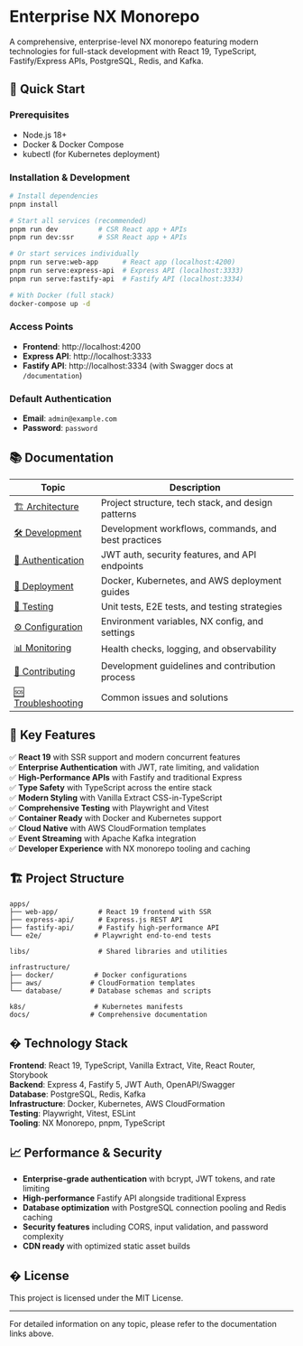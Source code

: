 # Enterprise NX Monorepo

A comprehensive, enterprise-level NX monorepo featuring modern technologies for full-stack development with React 19, TypeScript, Fastify/Express APIs, PostgreSQL, Redis, and Kafka.

## 🚀 Quick Start

### Prerequisites
- Node.js 18+
- Docker & Docker Compose
- kubectl (for Kubernetes deployment)

### Installation & Development

```bash
# Install dependencies
pnpm install

# Start all services (recommended)
pnpm run dev          # CSR React app + APIs
pnpm run dev:ssr      # SSR React app + APIs

# Or start services individually
pnpm run serve:web-app      # React app (localhost:4200)
pnpm run serve:express-api  # Express API (localhost:3333)
pnpm run serve:fastify-api  # Fastify API (localhost:3334)

# With Docker (full stack)
docker-compose up -d
```

### Access Points
- **Frontend**: http://localhost:4200
- **Express API**: http://localhost:3333 
- **Fastify API**: http://localhost:3334 (with Swagger docs at `/documentation`)

### Default Authentication
- **Email**: `admin@example.com`
- **Password**: `password`

## 📚 Documentation

| Topic | Description |
|-------|-------------|
| [🏗️ Architecture](docs/architecture.md) | Project structure, tech stack, and design patterns |
| [🛠️ Development](docs/development.md) | Development workflows, commands, and best practices |
| [🔐 Authentication](docs/authentication.md) | JWT auth, security features, and API endpoints |
| [🐳 Deployment](docs/deployment.md) | Docker, Kubernetes, and AWS deployment guides |
| [🧪 Testing](docs/testing.md) | Unit tests, E2E tests, and testing strategies |
| [⚙️ Configuration](docs/configuration.md) | Environment variables, NX config, and settings |
| [📊 Monitoring](docs/monitoring.md) | Health checks, logging, and observability |
| [🤝 Contributing](docs/contributing.md) | Development guidelines and contribution process |
| [🆘 Troubleshooting](docs/troubleshooting.md) | Common issues and solutions |

## 🔧 Key Features

✅ **React 19** with SSR support and modern concurrent features  
✅ **Enterprise Authentication** with JWT, rate limiting, and validation  
✅ **High-Performance APIs** with Fastify and traditional Express  
✅ **Type Safety** with TypeScript across the entire stack  
✅ **Modern Styling** with Vanilla Extract CSS-in-TypeScript  
✅ **Comprehensive Testing** with Playwright and Vitest  
✅ **Container Ready** with Docker and Kubernetes support  
✅ **Cloud Native** with AWS CloudFormation templates  
✅ **Event Streaming** with Apache Kafka integration  
✅ **Developer Experience** with NX monorepo tooling and caching  

## 🏗️ Project Structure

```
apps/
├── web-app/          # React 19 frontend with SSR
├── express-api/      # Express.js REST API
├── fastify-api/      # Fastify high-performance API
└── e2e/             # Playwright end-to-end tests

libs/                 # Shared libraries and utilities

infrastructure/
├── docker/          # Docker configurations
├── aws/            # CloudFormation templates
└── database/       # Database schemas and scripts

k8s/                 # Kubernetes manifests
docs/               # Comprehensive documentation
```

## � Technology Stack

**Frontend**: React 19, TypeScript, Vanilla Extract, Vite, React Router, Storybook  
**Backend**: Express 4, Fastify 5, JWT Auth, OpenAPI/Swagger  
**Database**: PostgreSQL, Redis, Kafka  
**Infrastructure**: Docker, Kubernetes, AWS CloudFormation  
**Testing**: Playwright, Vitest, ESLint  
**Tooling**: NX Monorepo, pnpm, TypeScript

## 📈 Performance & Security

- **Enterprise-grade authentication** with bcrypt, JWT tokens, and rate limiting
- **High-performance** Fastify API alongside traditional Express
- **Database optimization** with PostgreSQL connection pooling and Redis caching
- **Security features** including CORS, input validation, and password complexity
- **CDN ready** with optimized static asset builds

## � License

This project is licensed under the MIT License.

---

For detailed information on any topic, please refer to the documentation links above.
